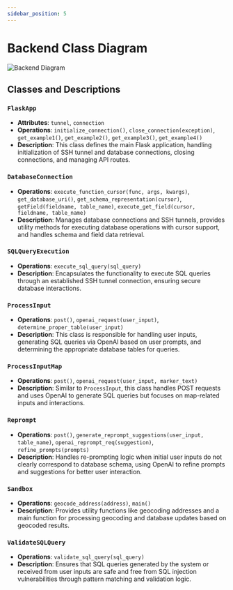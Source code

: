 ```yaml
---
sidebar_position: 5
---
```

# Backend Class Diagram


![Backend Diagram](https://www.mermaidchart.com/raw/7eb95f12-1886-496e-9d4f-ffad9fbf2619?theme=light&version=v0.1&format=svg)

## Classes and Descriptions

### `FlaskApp`
- **Attributes**: `tunnel`, `connection`
- **Operations**: `initialize_connection()`, `close_connection(exception)`, `get_example1()`, `get_example2()`, `get_example3()`, `get_example4()`
- **Description**: This class defines the main Flask application, handling initialization of SSH tunnel and database connections, closing connections, and managing API routes.

### `DatabaseConnection`
- **Operations**: `execute_function_cursor(func, args, kwargs)`, `get_database_uri()`, `get_schema_representation(cursor)`, `getField(fieldname, table_name)`, `execute_get_field(cursor, fieldname, table_name)`
- **Description**: Manages database connections and SSH tunnels, provides utility methods for executing database operations with cursor support, and handles schema and field data retrieval.

### `SQLQueryExecution`
- **Operations**: `execute_sql_query(sql_query)`
- **Description**: Encapsulates the functionality to execute SQL queries through an established SSH tunnel connection, ensuring secure database interactions.

### `ProcessInput`
- **Operations**: `post()`, `openai_request(user_input)`, `determine_proper_table(user_input)`
- **Description**: This class is responsible for handling user inputs, generating SQL queries via OpenAI based on user prompts, and determining the appropriate database tables for queries.

### `ProcessInputMap`
- **Operations**: `post()`, `openai_request(user_input, marker_text)`
- **Description**: Similar to `ProcessInput`, this class handles POST requests and uses OpenAI to generate SQL queries but focuses on map-related inputs and interactions.

### `Reprompt`
- **Operations**: `post()`, `generate_reprompt_suggestions(user_input, table_name)`, `openai_reprompt_req(suggestion)`, `refine_prompts(prompts)`
- **Description**: Handles re-prompting logic when initial user inputs do not clearly correspond to database schema, using OpenAI to refine prompts and suggestions for better user interaction.

### `Sandbox`
- **Operations**: `geocode_address(address)`, `main()`
- **Description**: Provides utility functions like geocoding addresses and a main function for processing geocoding and database updates based on geocoded results.

### `ValidateSQLQuery`
- **Operations**: `validate_sql_query(sql_query)`
- **Description**: Ensures that SQL queries generated by the system or received from user inputs are safe and free from SQL injection vulnerabilities through pattern matching and validation logic.


